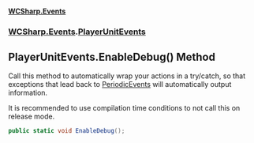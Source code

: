 #### [WCSharp\.Events](README.md 'README')
### [WCSharp\.Events](WCSharp.Events.md 'WCSharp\.Events').[PlayerUnitEvents](WCSharp.Events.PlayerUnitEvents.md 'WCSharp\.Events\.PlayerUnitEvents')

## PlayerUnitEvents\.EnableDebug\(\) Method

Call this method to automatically wrap your actions in a try/catch, so that exceptions that lead back to [PeriodicEvents](WCSharp.Events.PeriodicEvents.md 'WCSharp\.Events\.PeriodicEvents') will automatically output
information\.

It is recommended to use compilation time conditions to not call this on release mode.

```csharp
public static void EnableDebug();
```